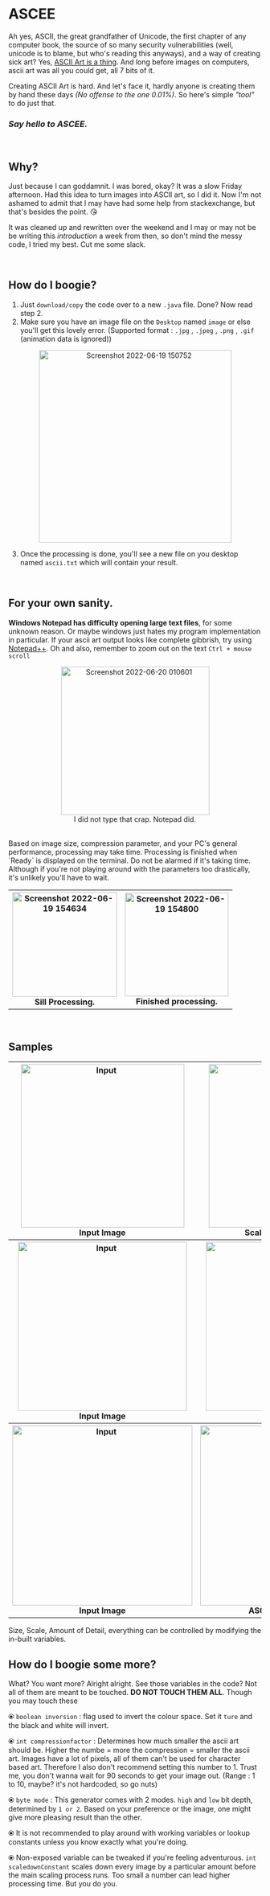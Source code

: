 # ASCEE

Ah yes, ASCII, the great grandfather of Unicode, the first chapter of any computer book, the source of so many security vulnerabilities (well, unicode is to blame, but who's reading this anyways), and a way of creating sick art? Yes, <a href="https://wikipedia.org/wiki/ASCII_art" target="blank">ASCII Art is a thing</a>. And long before images on computers, ascii art was all you could get, all 7 bits of it.


Creating ASCII Art is hard. And let's face it, hardly anyone is creating them by hand these days _(No offense to the one 0.01%)_. So here's simple _"tool"_ to do just that.
### _Say hello to ASCEE._


<br/>

## **Why?**

Just because I can goddamnit. I was bored, okay? It was a slow Friday afternoon. Had this idea to turn images into ASCII art, so I did it. Now I'm not ashamed to admit that I may have had some help from stackexchange, but that's besides the point. 😘

It was cleaned up and rewritten over the weekend and I may or may not be be writing this _introduction_ a week from then, so don't mind the messy code, I tried my best. Cut me some slack.


<br/>

## **How do I boogie?**



1. Just `download/copy` the code over to a new `.java` file. Done? Now read step 2.
2. Make sure you have an image file on the `Desktop` named `image` or else you'll get this lovely error. (Supported format : `.jpg` , `.jpeg` , `.png` , `.gif` (animation data is ignored))

<p align="center">
<img width="383" alt="Screenshot 2022-06-19 150752" src="https://user-images.githubusercontent.com/64971616/174474841-5b9b1478-2a4e-4d2e-8bd8-b8b560b5e8f1.png">
</p>

3. Once the processing is done, you'll see a new file on you desktop named `ascii.txt` which will contain your result.



<br/>

## For your own sanity.

**Windows Notepad has difficulty opening large text files**, for some unknown reason. Or maybe windows just hates my program implementation in particular. If your ascii art output looks like complete gibbrish, try using <a href="https://notepad-plus-plus.org/downloads/" target="blank">Notepad++</a>. Oh and also, remember to zoom out on the text `Ctrl + mouse scroll`





<p align="center">
<img width="295" alt="Screenshot 2022-06-20 010601" src="https://user-images.githubusercontent.com/64971616/174497531-08e956a4-bed0-406f-a209-068ac2267f00.png">
</br clear="left">I did not type that crap. Notepad did.
</p>

<br/>
Based on image size, compression parameter, and  your PC's general performance, processing may take time. Processing is finished when `Ready` is displayed on the terminal. Do not be alarmed if it's taking time. Although if you're not playing around with the parameters too drastically, it's unlikely you'll have to wait.

</br>

<table align="center" border=0>
<th><img align = "center" width="208" alt="Screenshot 2022-06-19 154634" src="https://user-images.githubusercontent.com/64971616/174476287-fd24ab02-5c4b-413e-9310-3a2678d36dc7.png">
</br clear="left">Sill Processing.
</th>
<th>
<img align = "center" width="206" alt="Screenshot 2022-06-19 154800" src="https://user-images.githubusercontent.com/64971616/174476338-029e8930-2803-4a91-ada1-5dc3cb989dcf.png">
</br clear="left">Finished processing.
</th>
</tr>
</table>
<br/>

## **Samples**

<table align="center" border=0>
<tr>
<th><img align = "center" width="325" alt="Input" src="https://user-images.githubusercontent.com/64971616/206462921-641f9d32-3185-4f27-935c-2aee1681514c.png">
</br clear="left">Input Image</th>
<th><img align = "center" width="325" alt="Input" src="https://user-images.githubusercontent.com/64971616/206469561-03db75ad-2012-4103-8673-29ab0e53be39.png">
</br clear="left">Scaled and Decoloured</th>
<th><img width="325" alt="Output" src="https://user-images.githubusercontent.com/64971616/206462363-792d45df-9e02-4336-a549-46ed730b0c34.png">
</br clear="left">ASCII Output</th>
</tr>

<tr>
<th><img  width="336" align = "center" alt="Input" src="https://user-images.githubusercontent.com/64971616/206464053-b2df1755-639c-4c0b-b4ec-490f291c62e0.png">
</br clear="left">Input Image</th></th>
<th><img width="336" alt="Output Normal" src="https://user-images.githubusercontent.com/64971616/206464602-2186a0b1-905e-406c-84cb-52673b115013.png">
</br clear="left">ASCII Output</th>
<th><img width="336" alt="Output Inverted" src="https://user-images.githubusercontent.com/64971616/206465009-d59fd490-7693-43ff-9d28-ea05f676ab7e.png">
</br clear="left">ASCII Output Inverted</th>
</tr>

<tr>
<th><img width="358" align = "center" alt="Input" src="https://user-images.githubusercontent.com/64971616/206466434-7fbc1aa6-aa6e-41ab-987b-112e993de5ce.jpg">
</br clear="left">Input Image</th></th>
<th><img width="358" alt="Output High" src="https://user-images.githubusercontent.com/64971616/206466758-ee60af38-627d-40b4-8b0e-6606f6a7c4d5.png">
</br clear="left">ASCII High Bit-Depth</th>
<th><img width="358" alt="Output Low" src="https://user-images.githubusercontent.com/64971616/206467165-498f6425-e800-4c16-a490-797a8a9d6659.png">
</br clear="left">ASCII Low Bit-Depth</th>
</tr>

</table>
Size, Scale, Amount of Detail, everything can be controlled by modifying the in-built variables.

## **How do I boogie some more?**


What? You want more? Alright alright. See those variables in the code? Not all of them are meant to be touched. **DO NOT TOUCH THEM ALL**. Though you may touch these<p align="center">

  
⦿ `boolean inversion` : flag used to invert the colour space. Set it `ture` and the black and white will invert.
  
⦿ `int compressionfactor` : Determines how much smaller the ascii art should be. Higher the numbe = more the compression = smaller the ascii art. Images have a lot of pixels, all of them can't be used for character based art. Therefore I also don't recommend setting this number to 1. Trust me, you don't wanna wait for 90 seconds to get your image out. (Range : 1 to 10, maybe? it's not hardcoded, so go nuts)
  
⦿ `byte mode` : This generator comes with 2 modes. `high` and `low` bit depth, determined by `1 or 2`. Based on your preference or the image, one might give more pleasing result than the other.

⦿ It is not recommended to play around with working variables or lookup constants unless you know exactly what you're doing.
  
⦿ Non-exposed variable can be tweaked if you're feeling adventurous. `int scaledownConstant` scales down every image by a particular amount before the main scaling process runs. Too small a number can lead higher processing time. But you do you.



